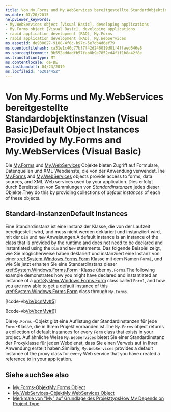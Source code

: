 ```yaml
---
title: Von My.Forms und My.WebServices bereitgestellte Standardobjektinstanzen (Visual Basic)
ms.date: 07/20/2015
helpviewer_keywords:
- My.WebServices object [Visual Basic], developing applications
- My.Forms object [Visual Basic], developing applications
- rapid application development (RAD), My.Forms
- rapid application development (RAD), My.WebServices
ms.assetid: de930027-9108-4f0c-b97c-5e7db4d6ef79
ms.openlocfilehash: ca31e1c40c77bf7f42d246019d81f4ffaed646e8
ms.sourcegitcommit: 9b552addadfb57fab0b9e7852ed4f1f1b8a42f8e
ms.translationtype: MT
ms.contentlocale: de-DE
ms.lasthandoff: 04/23/2019
ms.locfileid: "62014452"
---
```

# <a name="default-object-instances-provided-by-myforms-and-mywebservices-visual-basic"></a><span data-ttu-id="b36c5-102">Von My.Forms und My.WebServices bereitgestellte Standardobjektinstanzen (Visual Basic)</span><span class="sxs-lookup"><span data-stu-id="b36c5-102">Default Object Instances Provided by My.Forms and My.WebServices (Visual Basic)</span></span>
<span data-ttu-id="b36c5-103">Die [My.Forms](../../../visual-basic/language-reference/objects/my-forms-object.md) und [My.WebServices](../../../visual-basic/language-reference/objects/my-webservices-object.md) Objekte bieten Zugriff auf Formulare, Datenquellen und XML-Webdienste, die von der Anwendung verwendet.</span><span class="sxs-lookup"><span data-stu-id="b36c5-103">The [My.Forms](../../../visual-basic/language-reference/objects/my-forms-object.md) and [My.WebServices](../../../visual-basic/language-reference/objects/my-webservices-object.md) objects provide access to forms, data sources, and XML Web services used by your application.</span></span> <span data-ttu-id="b36c5-104">Dies erfolgt durch Bereitstellen von Sammlungen von *Standardinstanzen* jedes dieser Objekte.</span><span class="sxs-lookup"><span data-stu-id="b36c5-104">They do this by providing collections of *default instances* of each of these objects.</span></span>  
  
## <a name="default-instances"></a><span data-ttu-id="b36c5-105">Standard-Instanzen</span><span class="sxs-lookup"><span data-stu-id="b36c5-105">Default Instances</span></span>  
 <span data-ttu-id="b36c5-106">Eine Standardinstanz ist eine Instanz der Klasse, die von der Laufzeit bereitgestellt wird, und muss nicht werden deklariert und instanziiert wird, mit der `Dim` und `New` Anweisungen.</span><span class="sxs-lookup"><span data-stu-id="b36c5-106">A default instance is an instance of the class that is provided by the runtime and does not need to be declared and instantiated using the `Dim` and `New` statements.</span></span> <span data-ttu-id="b36c5-107">Das folgende Beispiel zeigt, wie Sie möglicherweise haben deklariert und instanziiert eine Instanz von einer <xref:System.Windows.Forms.Form> Klasse mit dem Namen `Form1`, und wie Sie jetzt erhalten Sie eine Standardinstanz dieser <xref:System.Windows.Forms.Form> -Klasse über `My.Forms`.</span><span class="sxs-lookup"><span data-stu-id="b36c5-107">The following example demonstrates how you might have declared and instantiated an instance of a <xref:System.Windows.Forms.Form> class called `Form1`, and how you are now able to get a default instance of this <xref:System.Windows.Forms.Form> class through `My.Forms`.</span></span>  
  
 [!code-vb[VbVbcnMy#5](~/samples/snippets/visualbasic/VS_Snippets_VBCSharp/VbVbcnMy/VB/Class1.vb#5)]  
  
 [!code-vb[VbVbcnMy#6](~/samples/snippets/visualbasic/VS_Snippets_VBCSharp/VbVbcnMy/VB/Class1.vb#6)]  
  
 <span data-ttu-id="b36c5-108">Die `My.Forms` -Objekt gibt eine Auflistung der Standardinstanzen für jede `Form` -Klasse, die in Ihrem Projekt vorhanden ist.</span><span class="sxs-lookup"><span data-stu-id="b36c5-108">The `My.Forms` object returns a collection of default instances for every `Form` class that exists in your project.</span></span> <span data-ttu-id="b36c5-109">Auf ähnliche Weise `My.WebServices` bietet Sie einer Standardinstanz der Proxyklasse für jeden Webdienst, dass Sie einen Verweis auf in Ihrer Anwendung erstellt haben.</span><span class="sxs-lookup"><span data-stu-id="b36c5-109">Similarly, `My.WebServices` provides a default instance of the proxy class for every Web service that you have created a reference to in your application.</span></span>  
  
## <a name="see-also"></a><span data-ttu-id="b36c5-110">Siehe auch</span><span class="sxs-lookup"><span data-stu-id="b36c5-110">See also</span></span>

- [<span data-ttu-id="b36c5-111">My.Forms-Objekt</span><span class="sxs-lookup"><span data-stu-id="b36c5-111">My.Forms Object</span></span>](../../../visual-basic/language-reference/objects/my-forms-object.md)
- [<span data-ttu-id="b36c5-112">My.WebServices-Objekt</span><span class="sxs-lookup"><span data-stu-id="b36c5-112">My.WebServices Object</span></span>](../../../visual-basic/language-reference/objects/my-webservices-object.md)
- [<span data-ttu-id="b36c5-113">Merkmale von "My" auf Grundlage des Projekttyps</span><span class="sxs-lookup"><span data-stu-id="b36c5-113">How My Depends on Project Type</span></span>](../../../visual-basic/developing-apps/development-with-my/how-my-depends-on-project-type.md)
